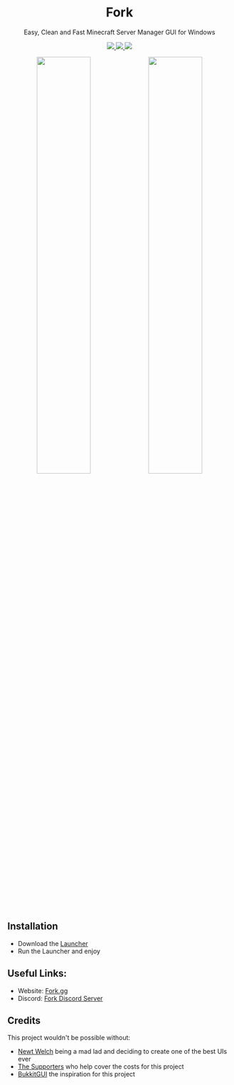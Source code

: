 <h1 align="center">
  Fork
</h1>
<p align="center">  
  Easy, Clean and Fast Minecraft Server Manager GUI for Windows
</p>
<p align="center">
  <a href="https://discord.gg/dbqH6x8">
    <img src="https://img.shields.io/discord/633632434336038912?color=brightgreen&logo=discord">
  </a>
  <a href="https://github.com/ChristianKern97/Fork/releases">
    <img src="https://img.shields.io/github/v/release/ChristianKern97/Fork?color=brightgreen&include_prereleases">
  </a>
  <a href="https://github.com/ChristianKern97/Fork/blob/master/LICENSE">
    <img src="https://img.shields.io/github/license/ChristianKern97/Fork?color=brightgreen">
  </a>
</p>

<p align="center">
  <img src="https://www.fork.gg/data/screenshots/aterminal.png" width="49%" />
  <img src="https://www.fork.gg/data/screenshots/settings1.png" width="49%" />
</p>

## Installation

- Download the [Launcher](https://api.fork.gg/download/launcher)
- Run the Launcher and enjoy

## Useful Links:

- Website: [Fork.gg](https://www.Fork.gg)
- Discord: [Fork Discord Server](https://discord.gg/dbqH6x8)

## Credits

This project wouldn't be possible without:

- [Newt Welch](https://www.reddit.com/user/Newt_Welch/) being a mad lad and deciding to create one of the best UIs ever
- [The Supporters](https://ko-fi.com/forkgg) who help cover the costs for this project
- [BukkitGUI](https://github.com/Bertware/bukkitgui2) the inspiration for this project

